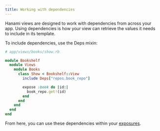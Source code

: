 ```yaml
---
title: Working with dependencies
---
```


Hanami views are designed to work with dependencies from across your app. Using dependencies is how your view can retrieve the values it needs to include in its template.

To include dependencies, use the Deps mixin:

```ruby
# app/views/books/show.rb

module Bookshelf
  module Views
    module Books
      class Show < Bookshelf::View
        include Deps["repos.book_repo"]

        expose :book do |id:|
          book_repo.get!(id)
        end
      end
    end
  end
end
```

From here, you can use these dependencies within your [exposures](/v2.2/views/input-and-exposures/).
